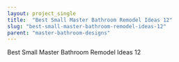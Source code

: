 ```yaml
---
layout: project_single
title:  "Best Small Master Bathroom Remodel Ideas 12"
slug: "best-small-master-bathroom-remodel-ideas-12"
parent: "master-bathroom-designs"
---
```

Best Small Master Bathroom Remodel Ideas 12